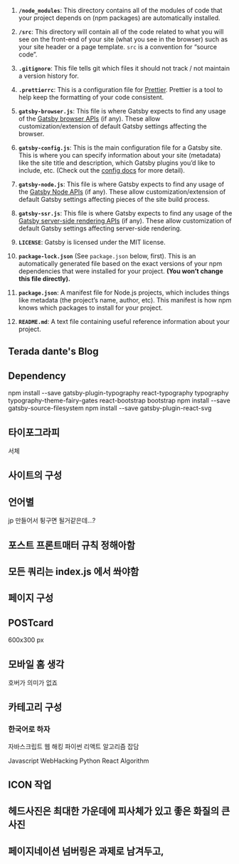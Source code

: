 1.  **`/node_modules`**: This directory contains all of the modules of code that your project depends on (npm packages) are automatically installed.

2.  **`/src`**: This directory will contain all of the code related to what you will see on the front-end of your site (what you see in the browser) such as your site header or a page template. `src` is a convention for “source code”.

3.  **`.gitignore`**: This file tells git which files it should not track / not maintain a version history for.

4.  **`.prettierrc`**: This is a configuration file for [Prettier](https://prettier.io/). Prettier is a tool to help keep the formatting of your code consistent.

5.  **`gatsby-browser.js`**: This file is where Gatsby expects to find any usage of the [Gatsby browser APIs](https://www.gatsbyjs.org/docs/browser-apis/) (if any). These allow customization/extension of default Gatsby settings affecting the browser.

6.  **`gatsby-config.js`**: This is the main configuration file for a Gatsby site. This is where you can specify information about your site (metadata) like the site title and description, which Gatsby plugins you’d like to include, etc. (Check out the [config docs](https://www.gatsbyjs.org/docs/gatsby-config/) for more detail).

7.  **`gatsby-node.js`**: This file is where Gatsby expects to find any usage of the [Gatsby Node APIs](https://www.gatsbyjs.org/docs/node-apis/) (if any). These allow customization/extension of default Gatsby settings affecting pieces of the site build process.

8.  **`gatsby-ssr.js`**: This file is where Gatsby expects to find any usage of the [Gatsby server-side rendering APIs](https://www.gatsbyjs.org/docs/ssr-apis/) (if any). These allow customization of default Gatsby settings affecting server-side rendering.

9.  **`LICENSE`**: Gatsby is licensed under the MIT license.

10. **`package-lock.json`** (See `package.json` below, first). This is an automatically generated file based on the exact versions of your npm dependencies that were installed for your project. **(You won’t change this file directly).**

11. **`package.json`**: A manifest file for Node.js projects, which includes things like metadata (the project’s name, author, etc). This manifest is how npm knows which packages to install for your project.

12. **`README.md`**: A text file containing useful reference information about your project.

## Terada dante's Blog

## Dependency
npm install --save gatsby-plugin-typography react-typography typography typography-theme-fairy-gates
react-bootstrap
bootstrap
npm install --save gatsby-source-filesystem
npm install --save gatsby-plugin-react-svg



## 타이포그라피
서체

## 사이트의 구성

## 언어별
jp 만들어서 튕구면 될거같은데...?

## 포스트 프론트매터 규칙 정해아함

## 모든 쿼리는 index.js 에서 쏴야함

## 페이지 구성

## POSTcard
600x300 px

## 모바일 홈 생각
호버가 의미가 없죠

## 카테고리 구성
### 한국어로 하자
자바스크립트
웹 해킹
파이썬
리액트
알고리즘
잡담

Javascript
WebHacking
Python
React
Algorithm

## ICON 작업

## 헤드사진은 최대한 가운데에 피사체가 있고 좋은 화질의 큰 사진

## 페이지네이션 넘버링은 과제로 남겨두고,